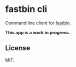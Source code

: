 # fastbin cli

Command line client for [fastbin](https://github.com/jozsefsallai/fastbin).

**This app is a work in progress.**

## License

MIT.

